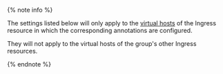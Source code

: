 {% note info %}

The settings listed below will only apply to the [virtual hosts](../../application-load-balancer/tools/k8s-ingress-controller/principles.md#mapping) of the Ingress resource in which the corresponding annotations are configured.

They will not apply to the virtual hosts of the group's other Ingress resources.

{% endnote %}

